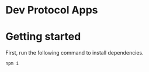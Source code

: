 # Dev Protocol Apps



# Getting started

First, run the following command to install dependencies.

```bash
npm i
```

